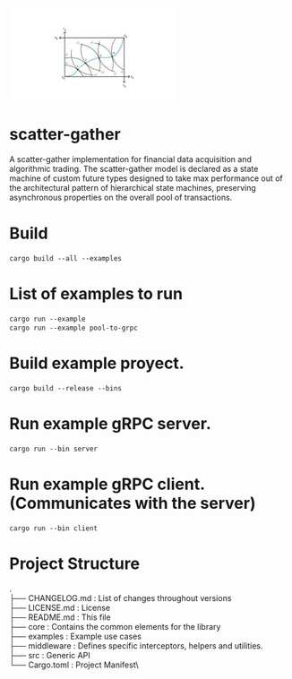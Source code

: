 ![Edgeworth](Untitled.png "Edgeworth cage.")
# scatter-gather
A scatter-gather implementation for financial data acquisition and algorithmic trading.
The scatter-gather model is declared as a state machine of custom future types designed to take max performance out of the architectural pattern of hierarchical state machines, preserving asynchronous properties on the overall pool of transactions.

# Build
```
cargo build --all --examples
```

# List of examples to run
```
cargo run --example
cargo run --example pool-to-grpc
```
# Build example proyect.
```
cargo build --release --bins
```
# Run example gRPC server.
```
cargo run --bin server
```
# Run example gRPC client. (Communicates with the server)
```
cargo run --bin client
```

# Project Structure
.\
├── CHANGELOG.md    : List of changes throughout versions\
├── LICENSE.md      : License\
├── README.md       : This file\
├── core            : Contains the common elements for the library\
├── examples        : Example use cases\
├── middleware      : Defines specific interceptors, helpers and utilities.\
├── src             : Generic API\
└── Cargo.toml      : Project Manifest\
